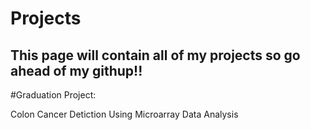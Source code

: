 # Projects
## This page will contain all of my projects so go ahead of my githup!!

#Graduation Project:

Colon Cancer Detiction Using Microarray Data Analysis 

